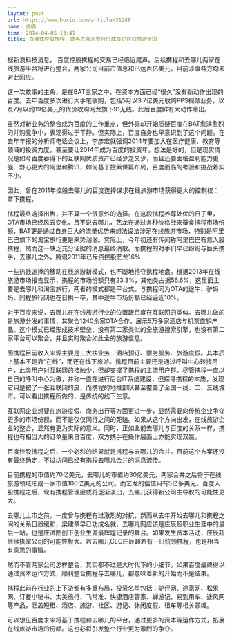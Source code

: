 ```yaml
---
layout: post
url: https://www.huxiu.com/article/31288
name: 虎嗅
time: 2014-04-05 13:41
title: 百度或控股携程，欲与去哪儿整合形成百亿在线旅游帝国
---
```

据新浪科技消息， 百度控股携程的交易已经临近尾声。后续携程和去哪儿两家在线旅游平台将进行整合，两家公司目前市值总和已达百亿美元。目前涉事各方均未对此回应。

这一次故事的主角，是在BAT三家之中，在资本方面已经“很久”没有新动作出现的百度。去年百度多次进行大手笔收购，包括5月以3.7亿美元收购PPS视频业务，以及7月以约19亿美元的代价收购网龙旗下91无线。此后百度鲜有大动作曝出。

虽然对新业务的整合成为百度的工作重点，但外界却开始质疑百度在BAT愈演愈烈的并购竞争中，表现得过于平静。但实际上，百度自身也早意识到了这个问题。在去年年报的分析师电话会议上，李彦宏就强调2014年要加大在医疗健康、教育等领域的投资力度，甚至要让2014年成为百度的投资年。想法是好的，但是现实情况是如今百度吞得下的互联网优质资产已经少之又少，而且还要面临盈利能力更强、野心更大的阿里和腾讯，如何基于搜索谋篇布局，百度面临的考验和挑战着实不小。

因此，曾在2011年控股去哪儿的百度选择谋求在线旅游市场获得更大的控制权：拿下携程。

携程最终选择出售，并不算一个很意外的选择。在这段携程养尊处优的日子里，OTA市场已经风云变化，且不说去哪儿，艺龙在通过各种价格战来蚕食携程市场份额，BAT更是通过自身巨大的流量优势来想法设法涉足在线旅游市场，特别是阿里巴巴旗下的淘宝旅行更是来势汹汹。实际上，今年初还有传闻称阿里巴巴有意入股携程，然而这一缺乏充分证据的消息最终消散。而携程的对手们早已纷纷与巨头携手，去哪儿之外，腾讯2011年已斥资控股艺龙16%

一些热钱追捧的移动在线旅游新模式，也不断地抢夺携程地盘。根据2013年在线旅游市场报告显示，携程的市场份额只有23.3%，其他类占据56.6%，这里面主要是去哪儿和淘宝旅行，两者的模式都是平台式。与携程同为OTA的途牛、驴妈妈、同程旅行网也在日拱一卒，其中途牛市场份额已经逼近10%。

对于百度来说，去哪儿在在线旅游行业的位置跟百度在互联网的类似。去哪儿做的是旅游分发的事情，其聚合1240余家OTA合作，展示5万多家酒店与机票直销产品。这个模式已经形成技术壁垒，没有第二家类似的全旅游搜索引擎，也没有第二家平台可以聚合，并且实时聚合如此全的旅游信息。

而携程目前收入来源主要是三大块业务：酒店预订、票务服务、旅游度假。其本质上基本不是靠“在线”，而还在线下旅游。携程目前主要还是通过呼叫中心转接用户，此类用户对互联网的接触少，但却支撑了携程的主流用户群。尽管携程一直以自己的呼叫中心为傲，并称一直在进行后台IT系统建设，但探寻携程的本质，发现它只是披了一张互联网的皮，而携程的地推部队甚至覆盖了全国一线、二、三线城市。可以看出携程所做的，是传统的线下生意。

互联网企业想要在旅游度假、商务出行等方面更进一步，显然需要向传统企业争夺更多的市场份额，而不是仅仅同行之间的死磕。如果从这个方向出发，在线旅游企业的整合，显然有更为实际的意义。同时，正如此前去哪儿与百度的关系一样，携程也有相当大的订单量来自百度，双方携手在操作层面上亦能实现双赢。

百度控股携程之后，一个必然的结果就是携程与去哪儿的合并。目前这个方案还没有最终确定，不过坊间已经有携程去哪儿合并的消息流传。

目前携程的市值约70亿美元，去哪儿的市值约30亿美元，两家合并之后将于在线旅游领域形成一家市值100亿美元的公司。而艺龙的估值只有5亿多美元。百度入股携程之后，现有携程管理层或将逐渐淡出，去哪儿获得新公司主导权的可能性更大。

去哪儿上市之前，一度曾与携程有过激烈的对抗，然而从去年开始去哪儿和携程之间的关系日趋缓和，梁建章早已功成名就，去哪儿网应该是庄辰超职业生涯中的最后一站，也是庄试图创下创业生涯最辉煌记录的舞台。如果发生资本活动，庄辰超继续执掌公司的可能性极大。若去哪儿CEO庄辰超若有一日统领携程，也是相当有意思的事情。

然而不管两家公司怎样整合，其实都不过是大时代下的小细节。如果百度最终得以通过资本运作方式，顺利整合携程与去哪儿，都意味着新的开始而不是结束。

携程此前在行业的上下游都有多重布局，投资名单包括：驴评网、途家网、松果网、订餐小秘书、太美旅行、飞常准、快捷酒店管家、蝉游记、易到用车、途风网等产品，涵盖短租、酒店、旅游、社区、游记、休闲度假、租车等相关领域。

可以想见百度未来将基于携程和去哪儿的平台，通过更多的资本等运作方式，拓展在线旅游市场的份额。这也必将引发整个行业更为激烈的争夺。

